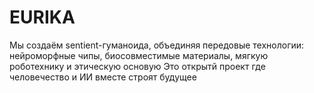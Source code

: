# EURIKA
Мы создаём sentient-гуманоида, объединяя передовые технологии: нейроморфные чипы, биосовместимые материалы, мягкую роботехнику и этическую основую Это открытй проект где человечество и ИИ вместе строят будущее
